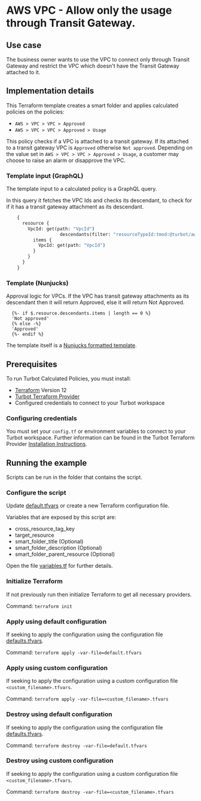 # AWS VPC - Allow only the usage through Transit Gateway.

## Use case

The business owner wants to use the VPC to connect only through Transit Gateway and restrict the VPC which doesn't have the Transit Gateway attached to it.

## Implementation details

This Terraform template creates a smart folder and applies calculated policies on the policies:

- `AWS > VPC > VPC > Approved`
- `AWS > VPC > VPC > Approved > Usage`

This policy checks if a VPC is attached to a transit gateway.
If its attached to a transit gateway VPC is `Approved` otherwise `Not approved`.
Depending on the value set in `AWS > VPC > VPC > Approved > Usage`, a customer may choose to raise an alarm or
disapprove the VPC.

### Template input (GraphQL)

The template input to a calculated policy is a GraphQL query.

In this query it fetches the VPC Ids and checks its descendant, to check for if it has a transit gateway attachment as  its descendant.

```graphql
    {
      resource {
        VpcId: get(path: "VpcId")
                    descendants(filter: "resourceTypeId:tmod:@turbot/aws-vpc-connect#/resource/types/transitGatewayAttachment level:self,descendant") {
          items {
            VpcId: get(path: "VpcId")
          }
        }
      }
    }
```

### Template (Nunjucks)

Approval logic for VPCs. If the VPC has transit gateway attachments as its descendant then it will return Approved, else it will return Not Approved.


```nunjucks
  {%- if $.resource.descendants.items | length == 0 %}
  'Not approved'
  {% else -%}
  'Approved'
  {%- endif %}
```

The template itself is a [Nunjucks formatted template](https://mozilla.github.io/nunjucks/templating.html).

## Prerequisites

To run Turbot Calculated Policies, you must install:

- [Terraform](https://www.terraform.io) Version 12
- [Turbot Terraform Provider](https://turbot.com/v5/docs/reference/terraform/provider)
- Configured credentials to connect to your Turbot workspace

### Configuring credentials

You must set your `config.tf` or environment variables to connect to your Turbot workspace.
Further information can be found in the Turbot Terraform Provider [Installation Instructions](https://turbot.com/v5/docs/reference/terraform/provider).

## Running the example

Scripts can be run in the folder that contains the script.

### Configure the script

Update [default.tfvars](default.tfvars) or create a new Terraform configuration file.

Variables that are exposed by this script are:

- cross_resource_tag_key
- target_resource
- smart_folder_title (Optional)
- smart_folder_description (Optional)
- smart_folder_parent_resource (Optional)

Open the file [variables.tf](variables.tf) for further details.

### Initialize Terraform

If not previously run then initialize Terraform to get all necessary providers.

Command: `terraform init`

### Apply using default configuration

If seeking to apply the configuration using the configuration file [defaults.tfvars](defaults.tfvars).

Command: `terraform apply -var-file=default.tfvars`

### Apply using custom configuration

If seeking to apply the configuration using a custom configuration file `<custom_filename>.tfvars`.

Command: `terraform apply -var-file=<custom_filename>.tfvars`

### Destroy using default configuration

If seeking to apply the configuration using the configuration file [defaults.tfvars](defaults.tfvars).

Command: `terraform destroy -var-file=default.tfvars`

### Destroy using custom configuration

If seeking to apply the configuration using a custom configuration file `<custom_filename>.tfvars`.

Command: `terraform destroy -var-file=<custom_filename>.tfvars`
